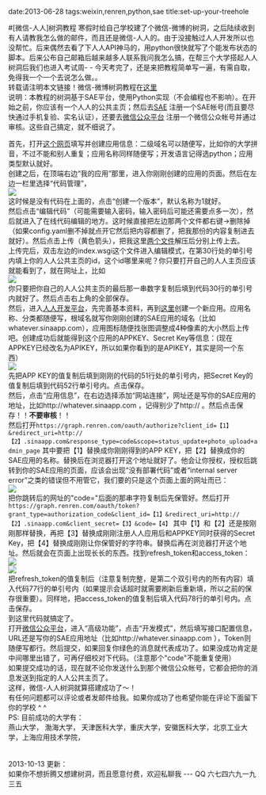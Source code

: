 date:2013-06-28
tags:weixin,renren,python,sae
title:set-up-your-treehole
<!---->
#[微信-人人]树洞教程
寒假时给自己学校建了个微信-微博的树洞，之后陆续收到有人请教我怎么做的邮件，而且还是微信-人人的。由于没接触过人人开发所以也没帮忙。后来偶然去看了下人人API神马的，用python很快就写了个能发布状态的脚本。后来公布自己邮箱后越来越多人联系我问我怎么搞，在帮三个大学搭起人人树洞后我们也进入考试周- - 今天考完了，还是来把教程简单写一遍，有需自取，免得我一个一个去说怎么做。。  
转载请注明本文链接！微信-微博树洞教程在[这里](/blog/set-up-your-weibo-treehole/)  
说明：本教程的树洞基于SAE平台，使用Python实现（不会编程也不影响）。在开始之前，你应该有一个人人的公共主页；然后去[SAE](http://sae.sina.com.cn) 注册一个SAE帐号(而且要尽快通过手机复验、实名认证），还要去[微信公众平台](http://mp.weixin.qq.com) 注册一个微信公众帐号并通过审核。这些自己搞定，就不细说了。  
<!--more-->
首先，打开[这个网页](http://sae.sina.com.cn/?m=myapp&a=create)填写并创建应用信息：二级域名可以随便写，比如你的大学拼音，不过不能和别人重复；应用名称同样随便写；开发语言记得选python；应用类型默认就好。  
创建之后，在顶端右边“我的应用”那里，进入你刚刚创建的应用的页面。然后在左边一栏里选择“代码管理”，  
![](http://img2.tuchuang.org/uploads/2014/01/sae1.png)  
这时候是没有代码在上面的，点击“创建一个版本”，默认名称为1就好。  
然后点击“编辑代码”（可能需要输入密码，输入密码后可能还需要点多一次），然后就进入了在线代码编辑的地方。这时候直接把左边那两个文件都右键->删除掉（如果config.yaml删不掉就点开它然后把内容都删了，把我那份的内容复制进去就好）。然后点击上传（黄色箭头），把我这里[两个文件](files/th-codes.rar)解压后分别上传上去。  
上传完后，双击左边的index.wsgi这个文件进入编辑模式，在第30行处的单引号内填上你的人人公共主页的id，这个id哪里来呢？你只要打开自己的人人主页应该就能看到了，就在网址上，比如  
![](http://img5.picbed.org/uploads/2014/01/page_id.png)  
你只要把你自己的人人公共主页的最后那一串数字复制后填到代码30行的单引号内就好了。然后点击右上角的全部保存。   
然后，进入[人人开发平台](http://app.renren.com/developers/baseinfo)，先完善基本资料，再到[这里](http://app.renren.com/developers/createAppV3/create)创建一个新应用。应用名称、分类都随便写，根域名就写你刚刚创建的SAE应用的域名（比如whatever.sinaapp.com），应用图标随便找张图调整成4种像素的大小然后上传吧。创建成功后就能得到这个应用的APPKEY、Secret Key等信息：(现在APPKEY已经改名为APIKEY，所以如果你看到的是APIKEY，其实是同一个东西）  
![](http://img3.tuchuang.org/uploads/2014/01/appinfo.png)  
先把APP KEY的值复制后填到刚刚的代码的51行处的单引号内，把Secret Key的值复制后填到代码52行单引号内。点击保存。  
然后，点击“应用信息”，在右边选择添加“网站连接”，网址还是写你的SAE应用的地址，比如http://whatever.sinaapp.com ，记得别少了http:// 。然后点击保存！！__不要审核__！！  
然后打开`https://graph.renren.com/oauth/authorize?client_id=【1】&redirect_uri=http://【2】.sinaapp.com&response_type=code&scope=status_update+photo_upload+admin_page`
其中要把【1】替换成你刚刚得到的APP KEY，把【2】替换成你的SAE应用的名称。替换后在浏览器打开这个地址就好了。他会让你授权，授权后跳转到你的SAE应用的页面，应该会出现“没有部署代码”或者“internal server error”之类的错误但不用管它，我们要的只是这个页面上面的网址而已：  
![](http://img3.tuchuang.org/uploads/2014/01/getcode.png)  
把你跳转后的网址的"code="后面的那串字符复制后先保管好。然后打开`https://graph.renren.com/oauth/token?grant_type=authorization_code&client_id=【1】&redirect_uri=http://【2】.sinaapp.com&client_secret=【3】&code=【4】`
其中【1】和【2】还是按刚刚那样替换，再把【3】替换成刚刚注册人人应用后和APPKEY同时获得的Secret Key，把【4】替换成刚刚让你保管好的字符串。替换后再在浏览器打开这个地址。然后就会在页面上出现长长的东西。找到refresh_token和access_token：  
![](http://img3.tuchuang.org/uploads/2014/01/rtoken.png)  
![](http://img5.tuchuang.org/uploads/2014/01/atoken.png)  
把refresh_token的值复制后（注意复制完整，是第二个双引号内的所有内容）填入代码77行的单引号内（如果提示会话超时就需要刷新后重新填，所以之前的保存很重要）。同样地，把access_token的值复制后填入代码78行的单引号内。点击保存。  
到这里代码就搞定了。  
打开[微信公众平台](http://mp.weixin.qq.com)，进入“高级功能”，点击“开发模式”，然后填写接口配置信息，URL还是写你的SAE应用地址（比如http://whatever.sinaapp.com ），Token则随便写都行。然后提交，如果回复你绿色的消息就代表成功了。如果没成功肯定是中间哪里出错了，可再仔细校对下代码。（注意那个"code"不能重复使用）  
如果提交成功的话，现在就不论你发送什么到那个微信公众帐号，它都会把你的消息发送到指定的人人公共主页了。  
这样，微信-人人树洞就算搭建成功了～！  
有任何问题都可以评论或者发邮件给我。如果你成功了也希望你能在评论下面留下你的学校 ^ ^  
PS: 目前成功的大学有：  
燕山大学， 渤海大学， 天津医科大学，重庆大学，安徽医科大学，北京工业大学，上海应用技术学院，  
<br><br>
2013-10-13 更新：  
如果你不想折腾又想建树洞，而且愿意付费，欢迎私聊我 --- QQ 六七四六九一九三五  
